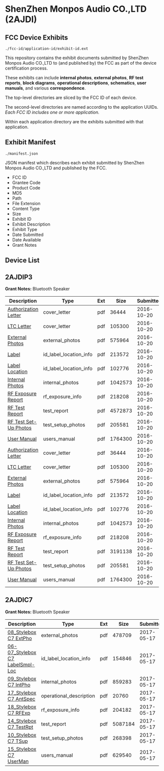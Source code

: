 # ShenZhen Monpos Audio CO.,LTD (2AJDI)
## FCC Device Exhibits

```
./fcc-id/application-id/exhibit-id.ext
```

This repository contains the exhibit documents submitted by ShenZhen Monpos Audio CO.,LTD to (and published by) the FCC as part of the device certification process.

These exhibits can include **internal photos**, **external photos**, **RF test reports**, **block diagrams**, **operational descriptions**, **schematics**, **user manuals**, and various **correspondence**.

The top-level directories are sliced by the FCC ID of each device.

The second-level directories are named according to the application UUIDs. *Each FCC ID includes one or more application.*

Within each application directory are the exhibits submitted with that application. 

## Exhibit Manifest

```
./manifest.json
```

JSON manifest which describes each exhibit submitted by ShenZhen Monpos Audio CO.,LTD and published by the FCC.

- FCC ID
- Grantee Code
- Product Code
- MD5
- Path
- File Extension
- Content Type
- Size
- Exhibit ID
- Exhibit Description
- Exhibit Type
- Date Submitted
- Date Available
- Grant Notes

## Device List
## 2AJDIP3
**Grant Notes:** Bluetooth Speaker

| Description | Type | Ext | Size | Submitted | Available |
| ----------- | ---- | --- | ---- | --------- | --------- |
| [Authorization Letter](2AJDIP3/7959d7b9efe3f1f01a33539aa7c5b2f3/3168858.pdf) | cover_letter | pdf | 36444 | 2016-10-20 | 2016-10-21 |
| [LTC Letter](2AJDIP3/7959d7b9efe3f1f01a33539aa7c5b2f3/3168859.pdf) | cover_letter | pdf | 105300 | 2016-10-20 | 2016-10-21 |
| [External Photos](2AJDIP3/7959d7b9efe3f1f01a33539aa7c5b2f3/3168860.pdf) | external_photos | pdf | 575964 | 2016-10-20 | 2016-10-21 |
| [Label](2AJDIP3/7959d7b9efe3f1f01a33539aa7c5b2f3/3168861.pdf) | id_label_location_info | pdf | 213572 | 2016-10-20 | 2016-10-21 |
| [Label Location](2AJDIP3/7959d7b9efe3f1f01a33539aa7c5b2f3/3168862.pdf) | id_label_location_info | pdf | 102776 | 2016-10-20 | 2016-10-21 |
| [Internal Photos](2AJDIP3/7959d7b9efe3f1f01a33539aa7c5b2f3/3168863.pdf) | internal_photos | pdf | 1042573 | 2016-10-20 | 2016-10-21 |
| [RF Exposure Report](2AJDIP3/7959d7b9efe3f1f01a33539aa7c5b2f3/3168865.pdf) | rf_exposure_info | pdf | 218208 | 2016-10-20 | 2016-10-21 |
| [RF Test Report](2AJDIP3/7959d7b9efe3f1f01a33539aa7c5b2f3/3168867.pdf) | test_report | pdf | 4572873 | 2016-10-20 | 2016-10-21 |
| [RF Test Set-Up Photos](2AJDIP3/7959d7b9efe3f1f01a33539aa7c5b2f3/3168868.pdf) | test_setup_photos | pdf | 205581 | 2016-10-20 | 2016-10-21 |
| [User Manual](2AJDIP3/7959d7b9efe3f1f01a33539aa7c5b2f3/3168869.pdf) | users_manual | pdf | 1764300 | 2016-10-20 | 2016-10-21 |
| [Authorization Letter](2AJDIP3/73e2690b693e3f0b002e8234e6bc8de0/3168858.pdf) | cover_letter | pdf | 36444 | 2016-10-20 | 2016-10-21 |
| [LTC Letter](2AJDIP3/73e2690b693e3f0b002e8234e6bc8de0/3168859.pdf) | cover_letter | pdf | 105300 | 2016-10-20 | 2016-10-21 |
| [External Photos](2AJDIP3/73e2690b693e3f0b002e8234e6bc8de0/3168860.pdf) | external_photos | pdf | 575964 | 2016-10-20 | 2016-10-21 |
| [Label](2AJDIP3/73e2690b693e3f0b002e8234e6bc8de0/3168861.pdf) | id_label_location_info | pdf | 213572 | 2016-10-20 | 2016-10-21 |
| [Label Location](2AJDIP3/73e2690b693e3f0b002e8234e6bc8de0/3168862.pdf) | id_label_location_info | pdf | 102776 | 2016-10-20 | 2016-10-21 |
| [Internal Photos](2AJDIP3/73e2690b693e3f0b002e8234e6bc8de0/3168863.pdf) | internal_photos | pdf | 1042573 | 2016-10-20 | 2016-10-21 |
| [RF Exposure Report](2AJDIP3/73e2690b693e3f0b002e8234e6bc8de0/3168865.pdf) | rf_exposure_info | pdf | 218208 | 2016-10-20 | 2016-10-21 |
| [RF Test Report](2AJDIP3/73e2690b693e3f0b002e8234e6bc8de0/3168884.pdf) | test_report | pdf | 3191138 | 2016-10-20 | 2016-10-21 |
| [RF Test Set-Up Photos](2AJDIP3/73e2690b693e3f0b002e8234e6bc8de0/3168868.pdf) | test_setup_photos | pdf | 205581 | 2016-10-20 | 2016-10-21 |
| [User Manual](2AJDIP3/73e2690b693e3f0b002e8234e6bc8de0/3168869.pdf) | users_manual | pdf | 1764300 | 2016-10-20 | 2016-10-21 |
## 2AJDIC7
**Grant Notes:** Bluetooth Speaker

| Description | Type | Ext | Size | Submitted | Available |
| ----------- | ---- | --- | ---- | --------- | --------- |
| [08_Stylebox C7 ExtPho](2AJDIC7/7094e48092619ffee73a5d46f5baa059/3393920.pdf) | external_photos | pdf | 478709 | 2017-05-17 | 2017-05-17 |
| [06-07_Stylebox C7 LabelSmpl-Loc](2AJDIC7/7094e48092619ffee73a5d46f5baa059/3393919.pdf) | id_label_location_info | pdf | 154846 | 2017-05-17 | 2017-05-17 |
| [09_Stylebox C7 IntPho](2AJDIC7/7094e48092619ffee73a5d46f5baa059/3393921.pdf) | internal_photos | pdf | 859283 | 2017-05-17 | 2017-05-17 |
| [17_Stylebox C7 AntSpec](2AJDIC7/7094e48092619ffee73a5d46f5baa059/3393929.pdf) | operational_description | pdf | 20760 | 2017-05-17 | 2017-05-17 |
| [18_Stylebox C7 RFExp](2AJDIC7/7094e48092619ffee73a5d46f5baa059/3393930.pdf) | rf_exposure_info | pdf | 204182 | 2017-05-17 | 2017-05-17 |
| [14_Stylebox C7 TestRpt](2AJDIC7/7094e48092619ffee73a5d46f5baa059/3393926.pdf) | test_report | pdf | 5087184 | 2017-05-17 | 2017-05-17 |
| [10_Stylebox C7 TSup](2AJDIC7/7094e48092619ffee73a5d46f5baa059/3393922.pdf) | test_setup_photos | pdf | 268398 | 2017-05-17 | 2017-05-17 |
| [15_Stylebox C7 UserMan](2AJDIC7/7094e48092619ffee73a5d46f5baa059/3393927.pdf) | users_manual | pdf | 629540 | 2017-05-17 | 2017-05-17 |
